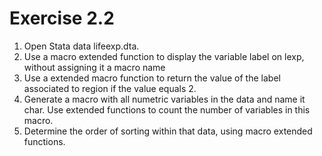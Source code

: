 # Exercise 2.2

1. Open Stata data lifeexp.dta.
2. Use a macro extended function to display the variable label on lexp, without assigning it a macro name
3. Use a extended macro function to return the value of the label associated to region if the value equals 2.
4. Generate a macro with all numetric variables in the data and name it char. Use extended functions to count the number of variables in this macro.
5. Determine the order of sorting within that data, using macro extended functions.

```

```
